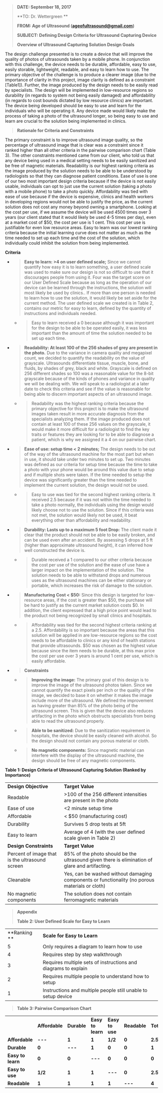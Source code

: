 > **DATE: September 18, 2017**
> 
> **TO: Dr. Wettergreen **
> 
> **FROM: Age of Ultrasound (ageofultrasound@gmail.com)**
> 
> **SUBJECT: Defining Design Criteria for Ultrasound Capturing Device**
> 
> **Overview of Ultrasound Capturing Solution Design Goals**

The design challenge presented is to create a device that will improve
the quality of photos of ultrasounds taken by a mobile phone. In
conjunction with this challenge, the device needs to be durable,
affordable, easy to use, easily storable, lightweight, readable, and
easy to learn how to use. The primary objective of the challenge is to
produce a clearer image (due to the importance of clarity in this
project, image clarity is defined as a constraint \[Table1\]). Further,
the image produced by the design needs to be easily read by specialists.
The design will be implemented in low-resource regions so durability (in
regards to system not being easily damaged) and affordability (in
regards to cost bounds dictated by low resource clinics) are important.
The device being developed should be easy to use and learn for the
individuals who will be operating it. Any device made would likely make
the process of taking a photo of the ultrasound longer, so being easy to
use and learn are crucial to the solution being implemented in clinics.

> **Rationale for Criteria and Constraints**

The primary constraint is to improve ultrasound image quality, so the
percentage of ultrasound image that is clear was a constraint since it
ranked higher than all other criteria in the pairwise comparison chart
(Table 3). The other constraints mentioned came from our client, who
told us that any device being used in a medical setting needs to be
easily sanitized and be free of magnetic materials. Readability is our
highest ranking criteria as the image produced by the solution needs to
be able to be understood by radiologists so that they can diagnose
patient conditions. Ease of use is one of our two most important design
criteria because if the device is not easily usable, individuals can opt
to just use the current solution (taking a photo with a mobile phone) to
take a photo quickly. Affordability was tied with ease of use because if
the device is expensive, clinics and health workers in developing
regions would not be able to justify the price, as the current solution
does not cost any money beyond owning a smartphone. Looking at the cost
per use, if we assume the device will be used 4500 times over 3 years
(our client stated that it would likely be used 4-5 times per day), even
at a market cost of $50, the cost per use is 1 cent. This cost per use
is justifiable for even low resource areas. Easy to learn was our lowest
ranking criteria because the initial learning curve does not matter as
much as the time needed to set up each time and the cost of the
solution, which individually could inhibit the solution from being
implemented.

**Criteria**

  - > **Easy to learn: \>4 on user defined scale;** Since we cannot
    > quantify how easy it is to learn something, a user defined scale
    > was used to make sure our design is not so difficult to use that
    > it discourages people from using it. Four was the target score on
    > our User Defined Scale because as long as the operation of our
    > device can be learned through the instructions, the solution will
    > most likely be used by clinics.. If more than one person is needed
    > to learn how to use the solution, it would likely be set aside for
    > the current method. The user defined scale we created is in Table
    > 2, contains our metric for easy to learn, defined by the quantity
    > of instructions and individuals needed.
    
      - > Easy to learn received a 0 because although it was important
        > for the design to be able to be operated easily, it was less
        > important than the amount of time the solution needed to be
        > set up each time.

  - > **Readability: At least 100 of the 256 shades of grey are present
    > in the photo.** Due to the variance in camera quality and
    > megapixel count, we decided to quantify the readability on the
    > value of grayscale. Ultrasounds differentiate tissue, muscle,
    > bone, and fluids, by shades of grey, black and white. Grayscale is
    > defined on 256 different shades so 100 was a reasonable value for
    > the 8-bit grayscale because of the kinds of phones and variance in
    > quality we will be dealing with. We will speak to a radiologist at
    > a later date to check this criteria and see if the value is
    > reasonable for being able to discern important aspects of an
    > ultrasound image.
    
      - > Readability was the highest ranking criteria because the
        > primary objective for this project is to make the ultrasound
        > images taken result in more accurate diagnosis from the
        > specialists analyzing them. If the image produced does not
        > contain at least 100 of these 256 values on the grayscale, it
        > would make it more difficult for a radiologist to find the key
        > traits or features they are looking for to be able to diagnose
        > a patient, which is why we assigned it a 4 on our pairwise
        > chart.

  - > **Ease of use: setup time \< 2 minutes;** The design needs to be
    > out of the way of the ultrasound machine for the most part but
    > when in use, it should take under two minutes to set up. Two
    > minutes was defined as our criteria for setup time because the
    > time to take a photo with your phone would be around this value
    > due to setup and if multiple shots were taken. If the time needed
    > to setup the device was significantly greater than the time needed
    > to implement the current solution, the design would not be used.
    
      - > Easy to use was tied for the second highest ranking criteria.
        > It received 2.5 because if it was not within the time needed
        > to take a photo normally, the individuals using the design
        > would likely choose not to use the solution. Since if this
        > criteria was not met, the solution would likely not be used,
        > it beat everything other than affordability and readability.

  - > **Durability: Lasts up to a maximum 5 foot Drop:** The client made
    > it clear that the product should not be able to be easily broken,
    > and can be used even after an accident. By assessing 5 drops at 5
    > ft (higher than approximate ultrasound height), it can inferred
    > how well constructed the device is.
    
      - > Durable received a 1 compared to our other criteria because
        > the cost per use of the solution and the ease of use have a
        > larger impact on the implementation of the solution. The
        > solution needs to be able to withstand drops and numerous uses
        > as the ultrasound machines can be either stationary or
        > portable, which increases the risk of damage to the solution.

  - > **Manufacturing Cost \< $50:** Since this design is targeted for
    > low-resource areas, if the cost is greater than $50, the purchase
    > will be hard to justify as the current market solution costs $0.
    > In addition, the client expressed that a high price point would
    > lead to the product not being recognized by small clinics and
    > hospitals.
    
      - > Affordability was tied for the second highest criteria ranking
        > at a 2.5. Affordability is so important because the areas that
        > this solution will be applied in are low-resource regions so
        > the cost needs to be affordable to clinics or any kind of
        > health stations that provide ultrasounds. $50 was chosen as
        > the highest value because since the item needs to be durable,
        > at this max price the cost per use over 3 years is around 1
        > cent per use, which is easily affordable.

  - > **Constraints**
    
      - > **Improving the image:** The primary goal of this design is to
        > improve the image of the ultrasound photos taken. Since we
        > cannot quantify the exact pixels per inch or the quality of
        > the image, we decided to base it on whether it makes the image
        > include more of the ultrasound. We defined the improvement as
        > having greater than 85% of the photo being of the ultrasound
        > screen. This is given that the device also reduces artifacting
        > in the photo which obstructs specialists from being able to
        > read the ultrasound properly.
    
      - > **Able to be sanitized:** Due to the sanitization requirement
        > in hospitals, the device should be easily cleaned with
        > alcohol. So the design should not contain any porous material
        > or cloth.
    
      - > **No magnetic components:** Since magnetic material can
        > interfere with the display of the ultrasound machine, the
        > design should be free of any magnetic components.

**Table 1: Design Criteria of Ultrasound Capturing Solution (Ranked by
Importance)**

|                                                |                                                                                                |
| ---------------------------------------------- | ---------------------------------------------------------------------------------------------- |
| **Design Objective**                           | **Target Value**                                                                               |
| Readable                                       | \>100 of the 256 different intensities are present in the photo                                |
| Ease of use                                    | \<2 minute setup time                                                                          |
| Affordable                                     | \< $50 (manufacturing cost)                                                                    |
| Durability                                     | Survives 5 drop tests at 5ft                                                                   |
| Easy to learn                                  | Average of 4 (with the user defined scale given in Table 2)                                    |
| **Design Constraints**                         | **Target Value**                                                                               |
| Percent of image that is the ultrasound screen | 85% of the photo should be the ultrasound given there is elimination of glare and artifacting. |
| Cleanable                                      | Yes, can be washed without damaging components or functionality (no porous materials or cloth) |
| No magnetic components                         | The solution does not contain ferromagnetic materials                                          |

> **Appendix**
> 
> **Table 2: User Defined Scale for Easy to
Learn**

|              |                                                                |
| ------------ | -------------------------------------------------------------- |
| **Ranking ** | **Scale for Easy to Learn**                                    |
| 5            | Only requires a diagram to learn how to use                    |
| 4            | Requires step by step walkthrough                              |
| 3            | Requires multiple sets of instructions and diagrams to explain |
| 2            | Requires multiple people to understand how to setup            |
| 1            | Instructions and multiple people still unable to setup device  |

> **Table 3: Pairwise Comparison
Chart**

|                   |                |             |                   |                 |              |           |
| ----------------- | -------------- | ----------- | ----------------- | --------------- | ------------ | --------- |
|                   | **Affordable** | **Durable** | **Easy to learn** | **Easy to use** | **Readable** | **Total** |
| **Affordable**    | **---**        | **1**       | **1**             | **1/2**         | **0**        | **2.5**   |
| **Durable**       | **0**          | **---**     | **1**             | **0**           | **0**        | **1**     |
| **Easy to learn** | **0**          | **0**       | **---**           | **0**           | **0**        | **0**     |
| **Easy to use**   | **1/2**        | **1**       | **1**             | **---**         | **0**        | **2.5**   |
| **Readable**      | **1**          | **1**       | **1**             | **1**           | **---**      | **4**     |
